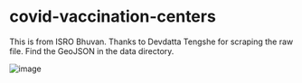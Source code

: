 # covid-vaccination-centers
This is from ISRO Bhuvan.
Thanks to Devdatta Tengshe for scraping the raw file. Find the GeoJSON in the data directory.

![image](https://user-images.githubusercontent.com/371666/116349754-52608d80-a80e-11eb-8d5f-2e345671a28d.png)
